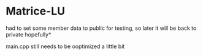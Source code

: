 # Matrice-LU

had to set some member data to public for testing, so later it will be back to private hopefully*

main.cpp still needs to be ooptimized a little bit
